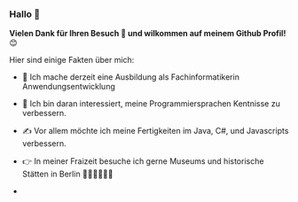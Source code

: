 ### Hallo 👋

**Vielen Dank für Ihren Besuch 🙏 und wilkommen auf meinem Github Profil!** 😊

Hier sind einige Fakten über mich:

- 🔭 Ich mache derzeit eine Ausbildung als Fachinformatikerin Anwendungsentwicklung

- 🌱 Ich bin daran interessiert, meine Programmiersprachen Kentnisse zu verbessern.

- ✍ Vor allem möchte ich meine Fertigkeiten im Java, C#, und Javascripts verbessern.

- 👉 In meiner Fraizeit besuche ich gerne Museums und historische Stätten in Berlin  🚵‍♀️🧗‍♀️🏃‍♀️

-


